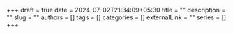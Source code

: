 +++ 
draft = true
date = 2024-07-02T21:34:09+05:30
title = ""
description = ""
slug = ""
authors = []
tags = []
categories = []
externalLink = ""
series = []
+++
